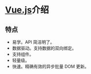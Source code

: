 # [Vue.js](http://cn.vuejs.org/)介绍
## 特点
* 易学。API 简洁明了。
* 数据驱动。支持数据的双向绑定。
* 支持组件。
* 轻量级。
* 快速。精确有效的异步批量 DOM 更新。
